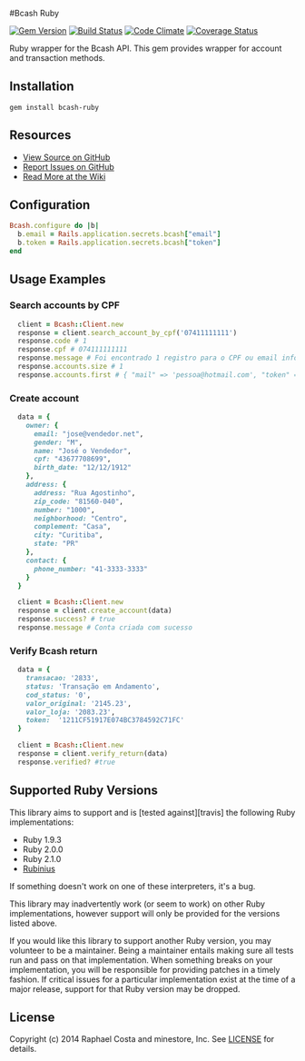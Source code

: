 #Bcash Ruby

[![Gem
Version](http://img.shields.io/gem/v/bcash-ruby.svg)](https://rubygems.org/gems/bcash-ruby)
[![Build Status](https://travis-ci.org/minestore/bcash-ruby.svg?branch=master)](https://travis-ci.org/minestore/bcash-ruby)
[![Code Climate](https://codeclimate.com/github/minestore/bcash-ruby/badges/gpa.svg)](https://codeclimate.com/github/minestore/bcash-ruby)
[![Coverage
Status](https://coveralls.io/repos/minestore/bcash-ruby/badge.png)](https://coveralls.io/r/minestore/bcash-ruby)

Ruby wrapper for the Bcash API. This gem provides wrapper for account and
transaction methods.

## Installation
    gem install bcash-ruby

## Resources
* [View Source on GitHub][code]
* [Report Issues on GitHub][issues]
* [Read More at the Wiki][wiki]

[code]: https://github.com/minestore/bcash-ruby
[issues]: https://github.com/minestore/bcash-ruby/issues
[wiki]: https://wiki.github.com/minestore/bcash-ruby

## Configuration

```ruby
Bcash.configure do |b|
  b.email = Rails.application.secrets.bcash["email"]
  b.token = Rails.application.secrets.bcash["token"]
end
```

## Usage Examples

### Search accounts by CPF

```ruby
  client = Bcash::Client.new
  response = client.search_account_by_cpf('07411111111')
  response.code # 1
  response.cpf # 074111111111
  response.message # Foi encontrado 1 registro para o CPF ou email informado!
  response.accounts.size # 1
  response.accounts.first # { "mail" => 'pessoa@hotmail.com', "token" => 'kx4F3mkZDlGUejQNKWdnP5Ttmk', "idClient" => '205' }
```

### Create account
```ruby
  data = {
    owner: {
      email: "jose@vendedor.net",
      gender: "M",
      name: "José o Vendedor",
      cpf: "43677708699",
      birth_date: "12/12/1912"
    },
    address: {
      address: "Rua Agostinho",
      zip_code: "81560-040",
      number: "1000",
      neighborhood: "Centro",
      complement: "Casa",
      city: "Curitiba",
      state: "PR"
    },
    contact: {
      phone_number: "41-3333-3333"
    }
  }

  client = Bcash::Client.new
  response = client.create_account(data)
  response.success? # true
  response.message # Conta criada com sucesso
```

### Verify Bcash return

```ruby
  data = {
    transacao: '2833',
    status: 'Transação em Andamento',
    cod_status: '0',
    valor_original: '2145.23',
    valor_loja: '2083.23',
    token:  '1211CF51917E074BC3784592C71FC'
  }

  client = Bcash::Client.new
  response = client.verify_return(data)
  response.verified? #true
```

## Supported Ruby Versions
This library aims to support and is [tested against][travis] the following Ruby
implementations:

* Ruby 1.9.3
* Ruby 2.0.0
* Ruby 2.1.0
* [Rubinius][]

[rubinius]: http://rubini.us/

If something doesn't work on one of these interpreters, it's a bug.

This library may inadvertently work (or seem to work) on other Ruby
implementations, however support will only be provided for the versions listed
above.

If you would like this library to support another Ruby version, you may
volunteer to be a maintainer. Being a maintainer entails making sure all tests
run and pass on that implementation. When something breaks on your
implementation, you will be responsible for providing patches in a timely
fashion. If critical issues for a particular implementation exist at the time
of a major release, support for that Ruby version may be dropped.

## License
Copyright (c) 2014 Raphael Costa and minestore, Inc. See [LICENSE][] for
details.

[license]: LICENSE
